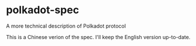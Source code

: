 # polkadot-spec
A more technical description of Polkadot protocol

This is a Chinese verion of the spec. I'll keep the English version up-to-date.
